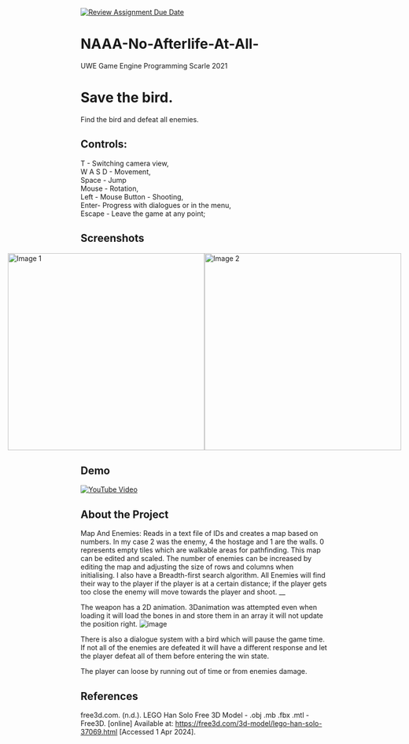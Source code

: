 [![Review Assignment Due Date](https://classroom.github.com/assets/deadline-readme-button-24ddc0f5d75046c5622901739e7c5dd533143b0c8e959d652212380cedb1ea36.svg)](https://classroom.github.com/a/4B2l0wK5)
# NAAA-No-Afterlife-At-All-
UWE Game Engine Programming Scarle 2021


# Save the bird. 

 Find the bird and defeat all enemies.
 
## Controls:
 T - Switching camera view,\
 W A S D - Movement,\
 Space - Jump\
 Mouse - Rotation,\
 Left - Mouse Button - Shooting,\
 Enter- Progress with dialogues or in the menu,\
 Escape - Leave the game at any point;
 
## Screenshots 

<div style="display: flex; justify-content: center;"> 

  <img src="https://github.com/UWEGames-GiC2/directx-game-MonikaBuk/assets/115149820/c6037f37-e493-4a1d-9927-e2afbf89265e" width="400" alt="Image 1"> 

  <img src="https://github.com/UWEGames-GiC2/directx-game-MonikaBuk/assets/115149820/f6d094a6-e445-4069-b105-e0ca9a0b9b6f" width="400" alt="Image 2"> 

</div> 


## Demo 

[![YouTube Video](https://img.youtube.com/vi/nce04Y1PjnQ/0.jpg)](https://www.youtube.com/watch?v=nce04Y1PjnQ) 

 
## About the Project 
 Map And Enemies: Reads in a text file of IDs and creates a map based on numbers. In my case 2 was the enemy, 4 the hostage and 1 are the walls. 0 represents empty tiles which are walkable areas for pathfinding. This map can be edited and scaled. The number of enemies 
 can be increased by editing the map and adjusting the size of rows and columns when initialising. I also have a Breadth-first search algorithm. All Enemies will find their way to the player if the player is at a certain distance; if the player gets too close the enemy will move towards the player and shoot. __

 The weapon has a 2D animation. 3Danimation was attempted even when loading it will load the bones in and store them in an array it will not update the position right.
 ![image](https://github.com/UWEGames-GiC2/directx-game-MonikaBuk/assets/115149820/656f1108-73f8-489d-8e6f-529cf736533c)

 There is also a dialogue system with a bird which will pause the game time. If not all of the enemies are defeated it will have a different response and let the player defeat all of them before entering the win state.

 The player can loose by running out of time or from enemies damage.

## References
free3d.com. (n.d.). LEGO Han Solo Free 3D Model - .obj .mb .fbx .mtl - Free3D. [online] Available at: https://free3d.com/3d-model/lego-han-solo-37069.html [Accessed 1 Apr 2024].

‌
